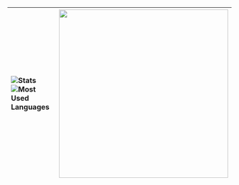 ![Stats](https://github-readme-stats.vercel.app/api?username=OhItsTom&show_icons=true&theme=dracula)<br>![Most Used Languages](https://github-readme-stats.vercel.app/api/top-langs/?username=OhItsTom&layout=compact&theme=dracula&langs_count=8) |<img src="https://spotify-github-profile.vercel.app/api/view?uid=mrcool06&cover_image=true&theme=default&show_offline=false&background_color=282a36&interchange=true" style="height: 380px;" /> 
|:--|:-:| 


